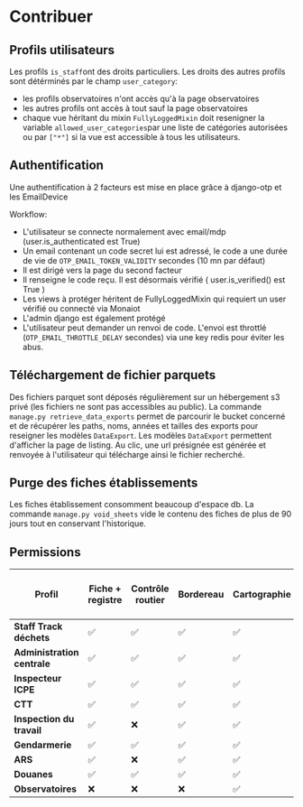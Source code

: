 # Contribuer

## Profils utilisateurs

Les profils `is_staff`ont des droits particuliers.
Les droits des autres profils sont détérminés par le champ `user_category`:
- les profils observatoires n'ont accès qu'à la page observatoires
- les autres profils ont accès à tout sauf la page observatoires
- chaque vue héritant du mixin `FullyLoggedMixin` doit resenigner la variable `allowed_user_categories`par une liste de catégories autorisées ou par 
`["*"]` si la vue est accessible à tous les utilisateurs.

## Authentification

Une authentification à 2 facteurs est mise en place grâce à django-otp et les EmailDevice

Workflow:

- L'utilisateur se connecte normalement avec email/mdp (user.is_authenticated est True)
- Un email contenant un code secret lui est adressé, le code a une durée de vie de `OTP_EMAIL_TOKEN_VALIDITY` secondes (10 mn par défaut)
- Il est dirigé vers la page du second facteur
- Il renseigne le code reçu. Il est désormais vérifié ( user.is_verified() est True )
- Les views à protéger héritent de FullyLoggedMixin qui requiert un user vérifié ou connecté via Monaiot
- L'admin django est également protégé
- L'utilisateur peut demander un renvoi de code. L'envoi est throttlé (`OTP_EMAIL_THROTTLE_DELAY` secondes) via une key redis pour éviter les abus.


## Téléchargement de fichier parquets

 Des fichiers parquet sont déposés régulièrement sur un hébergement s3 privé (les fichiers ne sont pas accessibles au public).
 La commande `manage.py retrieve_data_exports` permet de parcourir le bucket concerné et de récupérer les paths, noms, années
 et tailles des exports pour reseigner les modèles `DataExport`. Les modèles `DataExport`
 permettent d'afficher la page de listing.
 Au clic, une url présignée est générée et renvoyée à l'utilisateur qui télécharge ainsi le fichier recherché.
 
## Purge des fiches établissements

Les fiches établissement consomment beaucoup d'espace db. La commande `manage.py void_sheets` vide le contenu des fiches de plus de 90
jours tout en conservant l'historique.

## Permissions

| Profil                      | Fiche + registre | Contrôle routier | Bordereau | Cartographie | Obesrvatoires | 🆕 Cartographie des exutoires | Accès admin |
|-----------------------------|------------------|------------------|-----------|--------------|---------------|-------------------------------|-------------|
| **Staff Track déchets**     | ✅                | ✅                | ✅         | ✅            | ✅             | ✅                             | ✅           |
| **Administration centrale** | ✅                | ✅                | ✅         | ✅            | ✅             | ✅                             | ❌           |
| **Inspecteur ICPE**         | ✅                | ✅                | ✅         | ✅            | ❌             | ✅                             | ❌           |
| **CTT**                     | ✅                | ✅                | ✅         | ✅            | ❌             | ❌                             | ❌           |
| **Inspection du travail**   | ✅                | ❌                | ✅         | ✅            | ❌             | ❌                             | ❌           |
| **Gendarmerie**             | ✅                | ✅                | ✅         | ✅            | ❌             | ✅                             | ❌           |
| **ARS**                     | ✅                | ❌                | ✅         | ✅            | ❌             | ❌                             | ❌           |
| **Douanes**                 | ✅                | ✅                | ✅         | ✅            | ❌             | ❌                             | ❌           |
| **Observatoires**           | ❌                | ❌                | ❌         | ✅            | ✅             | ❌                             | ❌           |